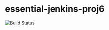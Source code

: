 # essential-jenkins-proj6

[![Build Status](http://192.168.60.4/job/essential-jenkins-2468076/job/pipe6/5/badge/icon)](http://192.168.60.4/job/essential-jenkins-2468076/job/pipe6/5/)
